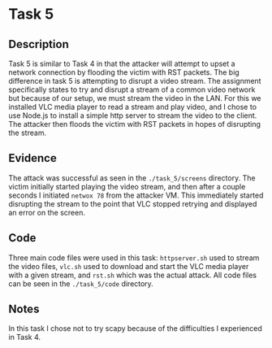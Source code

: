 Task 5
======

## Description

Task 5 is similar to Task 4 in that the attacker will attempt to upset a network connection by flooding the victim with RST packets. The big difference in task 5 is attempting to disrupt a video stream. The assignment specifically states to try and disrupt a stream of a common video network but because of our setup, we must stream the video in the LAN. For this we installed VLC media player to read a stream and play video, and I chose to use Node.js to install a simple http server to stream the video to the client. The attacker then floods the victim with RST packets in hopes of disrupting the stream.

## Evidence

The attack was successful as seen in the `./task_5/screens` directory. The victim initially started playing the video stream, and then after a couple seconds I initiated `netwox 78` from the attacker VM. This immediately started disrupting the stream to the point that VLC stopped retrying and displayed an error on the screen.

## Code

Three main code files were used in this task: `httpserver.sh` used to stream the video files, `vlc.sh` used to download and start the VLC media player with a given stream, and `rst.sh` which was the actual attack. All code files can be seen in the `./task_5/code` directory.

## Notes

In this task I chose not to try scapy because of the difficulties I experienced in Task 4.
